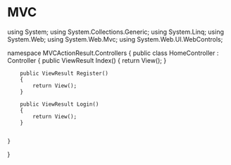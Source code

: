 # MVC
using System;
using System.Collections.Generic;
using System.Linq;
using System.Web;
using System.Web.Mvc;
using System.Web.UI.WebControls;

namespace MVCActionResult.Controllers
{
    public class HomeController : Controller
    {
        public ViewResult Index()
        {
            return View();
        }

        public ViewResult Register() 
        {
            return View();
        }

        public ViewResult Login()
        {
            return View();
        }


    }
}
